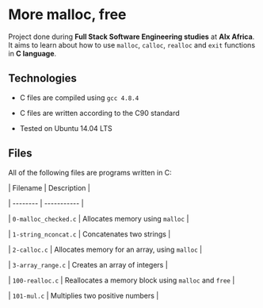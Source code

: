 
# More malloc, free

Project done during **Full Stack Software Engineering studies** at **Alx Africa**. It aims to learn about how to use `malloc`, `calloc`, `realloc` and `exit` functions in **C language**.



## Technologies

* C files are compiled using `gcc 4.8.4`

* C files are written according to the C90 standard

* Tested on Ubuntu 14.04 LTS



## Files

All of the following files are programs written in C:



| Filename | Description |

| -------- | ----------- |

| `0-malloc_checked.c` | Allocates memory using `malloc` |

| `1-string_nconcat.c` | Concatenates two strings |

| `2-calloc.c` | Allocates memory for an array, using `malloc` |

| `3-array_range.c` | Creates an array of integers |

| `100-realloc.c` | Reallocates a memory block using `malloc` and `free` |

| `101-mul.c` | Multiplies two positive numbers |
